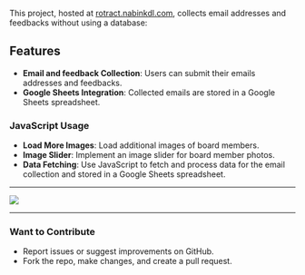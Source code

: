 
This project, hosted at [rotract.nabinkdl.com](https://rotract.nabinkdl.com), collects email addresses and feedbacks without using a database:

## Features

- **Email and feedback Collection**: Users can submit their emails addresses and feedbacks.
- **Google Sheets Integration**: Collected emails are stored in a Google Sheets spreadsheet.

### JavaScript Usage

- **Load More Images**: Load additional images of board members.
- **Image Slider**: Implement an image slider for board member photos.
- **Data Fetching**: Use JavaScript to fetch and process data for the email collection and stored in a Google Sheets spreadsheet.
<hr>
  <img src="./asset/image/webshot.png">

  <hr>

### Want to Contribute
- Report issues or suggest improvements on GitHub.
- Fork the repo, make changes, and create a pull request.

